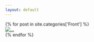 ```yaml
---
layout: default
---
```


<div class="col">
        {% for post in site.categories['Front'] %}
        <div class="photo">
            <a href="{{ post.url }}"><img src="../img/{{ post.image }}" alt="..."></a>
        </div>
        {% endfor %}
</div>